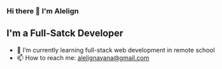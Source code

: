 ### Hi there 👋 I'm Alelign

## I'm a Full-Satck Developer

- 🌱 I’m currently learning full-stack web development in remote school
- 📫 How to reach me: alelignayana@gmail.com

<!--
**atatm/atatm** is a ✨ _special_ ✨ repository because its `README.md` (this file) appears on your GitHub profile.

Here are some ideas to get you started:

- 🔭 I’m currently working on ...
- 🌱 I’m currently learning ...
- 👯 I’m looking to collaborate on ...
- 🤔 I’m looking for help with ...
- 💬 Ask me about ...
- 📫 How to reach me: ...
- 😄 Pronouns: ...
- ⚡ Fun fact: ...
-->
